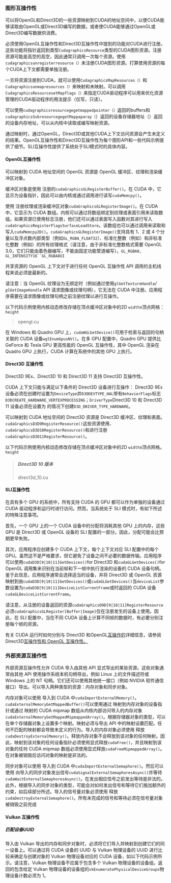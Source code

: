 ### 图形互操作性

可以将OpenGL和Direct3D的一些资源映射到CUDA的地址空间中，以使CUDA能够读取由OpenGL或Direct3D编写的数据，或者使CUDA能够通过OpenGL或Direct3D编写数据供消费。



必须使用OpenGL互操作性和Direct3D互操作性中提到的功能对CUDA进行注册。这些功能将指针返回到类型`CudagraphicsResource`类型的CUDA图形资源。注册资源可能是高空的高空，因此通常只调用一次每个资源。使用`cudagraphicsunregisterresource（）`未注册CUDA图形资源。打算使用资源的每个CUDA上下文都需要单独注册。

一旦将资源注册到CUDA，就可以使用`CudagraphicsMapResources（）`和`Cudagraphicsunmapresources（）`来映射和未映射。可以调用`CudagraphicsResourcesetMapflags（）`来指定CUDA驱动程序可以用来优化资源管理的CUDA驱动程序的用法提示（仅写，只读）。



可以使用`cudagraphicsresourcegegetmappedpointer（）`返回的buffers和`cudagraphicsSubresourcegegetMappaparay（`）返回的设备存储器地址（）返回的设备内存地址，可以从内核中读取或编写映射资源。



通过映射时，通过OpenGL，Direct3D或其他CUDA上下文访问资源会产生未定义的结果。OpenGL互操作性和Direct3D互操作性为每个图形API和一些代码示例提供了细节。SLI互操作性提供了系统处于SLI模式时的具体内容。





#### OpenGL互操作性

可以映射到 CUDA 地址空间的 OpenGL 资源是 OpenGL 缓冲区、纹理和渲染缓冲区对象。



缓冲区对象是使用 注册的`cudaGraphicsGLRegisterBuffer()`。在 CUDA 中，它显示为设备指针，因此可以由内核或通过调用进行读写`cudaMemcpy()`。

使用 注册纹理或渲染缓冲区对象`cudaGraphicsGLRegisterImage()`。在 CUDA 中，它显示为 CUDA 数组。内核可以通过将数组绑定到纹理或表面引用来读取数组。如果资源已使用标志注册，他们还可以通过表面写入函数对其进行写入`cudaGraphicsRegisterFlagsSurfaceLoadStore`。该数组也可以通过调用来读取和写入`cudaMemcpy2D()`。`cudaGraphicsGLRegisterImage()`支持具有 1、2 或 4 个分量以及浮点数内部类型（例如`GL_RGBA_FLOAT32`）、标准化整数（例如）和非标准化整数（例如）的所有纹理格式（请注意，由于非标准化整数格式需要 OpenGL 3.0，它们只能由着色器编写，不能由固定功能管道编写）。`GL_RGBA8, GL_INTENSITY16``GL_RGBA8UI`

共享资源的 OpenGL 上下文对于进行任何 OpenGL 互操作性 API 调用的主机线程来说必须是最新的。



请注意：当 OpenGL 纹理设为无绑定时（例如通过使用`glGetTextureHandle`*/ `glGetImageHandle`* API 请求图像或纹理句柄），它无法在 CUDA 中注册。应用程序需要在请求图像或纹理句柄之前注册纹理以进行互操作。

以下代码示例使用内核动态修改存储在顶点缓冲区对象中的2D `width`x顶点网格：`height`

> opengl.cu

在 Windows 和 Quadro GPU 上，`cudaWGLGetDevice()`可用于检索与返回的句柄关联的 CUDA 设备`wglEnumGpusNV()`。在多 GPU 配置中，Quadro GPU 提供比 GeForce 和 Tesla GPU 更高性能的 OpenGL 互操作性，其中 OpenGL 渲染在 Quadro GPU 上执行，CUDA 计算在系统中的其他 GPU 上执行。



#### Direct3D 互操作性

Direct3D 9Ex、Direct3D 10 和 Direct3D 11 支持 Direct3D 互操作性。

CUDA 上下文只能与满足以下条件的 Direct3D 设备进行互操作： Direct3D 9Ex 设备必须在创建时设置为`DeviceType`并`D3DDEVTYPE_HAL`带有`BehaviorFlags`标志`D3DCREATE_HARDWARE_VERTEXPROCESSING`；`DriverType`Direct3D 10 和 Direct3D 11 设备必须在设置为 的情况下创建`D3D_DRIVER_TYPE_HARDWARE`。

可以映射到 CUDA 地址空间的 Direct3D 资源是 Direct3D 缓冲区、纹理和表面。`cudaGraphicsD3D9RegisterResource()`这些资源使用、`cudaGraphicsD3D10RegisterResource()`和进行注册`cudaGraphicsD3D11RegisterResource()`。

以下代码示例使用内核动态修改存储在顶点缓冲区对象中的2D `width`x顶点网格。`height`

> ##### Direct3D 10 版本
>
> direct3d_10.cu





#### SLI互操作性

在具有多个 GPU 的系统中，所有支持 CUDA 的 GPU 都可以作为单独的设备通过 CUDA 驱动程序和运行时进行访问。然而，当系统处于 SLI 模式时，有如下所述的特殊注意事项。

首先，一个 GPU 上的一个 CUDA 设备中的分配将消耗其他 GPU 上的内存，这些 GPU 是 Direct3D 或 OpenGL 设备的 SLI 配置的一部分。因此，分配可能会比预期更早失败。

其次，应用程序应创建多个 CUDA 上下文，每个上下文对应 SLI 配置中的每个 GPU。虽然这不是严格要求，但它避免了设备之间不必要的数据传输。应用程序可以使用`cudaD3D[9|10|11]GetDevices()`for Direct3D 和`cudaGLGetDevices()`for OpenGL 调用集来识别在当前帧和下一帧中执行渲染的设备的 CUDA 设备句柄。鉴于此信息，应用程序通常会选择适当的设备，并将 Direct3D 或 OpenGL 资源映射到由`cudaD3D[9|10|11]GetDevices()`或`cudaGLGetDevices()`当`deviceList`参数设置为`cudaD3D[9|10|11]DeviceListCurrentFrame`或时返回的 CUDA 设备`cudaGLDeviceListCurrentFrame`。

请注意，从注册的设备返回的资源`cudaGraphicsD9D[9|10|11]RegisterResource`必须`cudaGraphicsGLRegister[Buffer|Image]`仅在注册发生的设备上使用。因此，在 SLI 配置中，当在不同 CUDA 设备上计算不同帧的数据时，有必要分别注册每个帧的资源。

有关 CUDA 运行时如何分别与 Direct3D 和OpenGL[互操作的](https://docs.nvidia.com/cuda/cuda-c-programming-guide/index.html#opengl-interoperability)详细信息，请参阅Direct3D[互操作性和 OpenGL 互操作性。](https://docs.nvidia.com/cuda/cuda-c-programming-guide/index.html#direct3d-interoperability)



### 外部资源互操作性

外部资源互操作性允许 CUDA 导入由其他 API 显式导出的某些资源。这些对象通常由其他 API 使用操作系统本机句柄导出，例如 Linux 上的文件描述符或 Windows 上的 NT 句柄。它们还可以使用其他统一接口（例如 NVIDIA 软件通信接口）导出。可以导入两种类型的资源：内存对象和同步对象。

内存对象可以使用 导入到 CUDA 中`cudaImportExternalMemory()`。`cudaExternalMemoryGetMappedBuffer()`可以使用通过 映射到内存对象的设备指针或通过 映射的 CUDA mipmap 数组从内核内部访问导入的内存对象`cudaExternalMemoryGetMappedMipmappedArray()`。根据存储器对象的类型，可以在单个存储器对象上设置多个映射。映射必须与导出 API 中的映射设置匹配。任何不匹配的映射都会导致未定义的行为。导入的内存对象必须使用 释放`cudaDestroyExternalMemory()`。释放内存对象不会释放到该对象的任何映射。因此，映射到该对象的任何设备指针必须使用显式释放`cudaFree()`，并且映射到该对象的任何 CUDA mipmap 数组必须使用显式释放`cudaFreeMipmappedArray()`。在对象被销毁后访问对象的映射是非法的。

同步对象可以使用 导入到 CUDA 中`cudaImportExternalSemaphore()`。然后可以使用 向导入的同步对象发出信号`cudaSignalExternalSemaphoresAsync()`并等待`cudaWaitExternalSemaphoresAsync()`。在发出相应信号之前发出等待是非法的。此外，根据导入的同步对象的类型，可能会对如何发出信号和等待它们施加额外的约束，如后续部分所述。导入的信号量对象必须使用 释放`cudaDestroyExternalSemaphore()`。所有未完成的信号和等待必须在信号量对象被销毁之前完成



#### Vulkan 互操作性

##### 匹配设备UUID

导入由 Vulkan 导出的内存和同步对象时，必须将它们导入并映射到创建它们的同一设备上。可以通过将 CUDA 设备的 UUID 与 Vulkan 物理设备的 UUID 进行比较来确定与创建对象的 Vulkan 物理设备对应的 CUDA 设备，如以下代码示例所示。请注意，Vulkan 物理设备不应属于包含多个 Vulkan 物理设备的设备组。返回的包含给定 Vulkan 物理设备的设备组的`vkEnumeratePhysicalDeviceGroups`物理设备计数必须为 1。

```  
```

